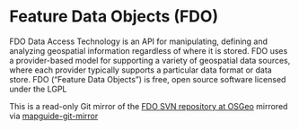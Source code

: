 Feature Data Objects (FDO)
==========================

FDO Data Access Technology is an API for manipulating, defining and analyzing geospatial information regardless of where it is stored. FDO uses a provider-based model for supporting a variety of geospatial data sources, where each provider typically supports a particular data format or data store. FDO (“Feature Data Objects”) is free, open source software licensed under the LGPL

This is a read-only Git mirror of the [FDO SVN repository at OSGeo](https://trac.osgeo.org/fdo/browser/trunk) mirrored via [mapguide-git-mirror](https://github.com/jumpinjackie/mapguide-git-mirror)